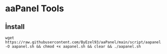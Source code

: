 # aaPanel Tools



## İnstall

~~~
wget https://raw.githubusercontent.com/ByEzel93/aaPanel/main/script/aapanel.sh  -O aapanel.sh && chmod +x aapanel.sh && clear && ./aapanel.sh
~~~
